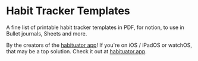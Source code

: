 # Habit Tracker Templates
A fine list of printable habit tracker templates in PDF, for notion, to use in Bullet journals, Sheets and more.

By the creators of the [habituator app](https://apple.co/3PqueKO)! If you're on iOS / iPadOS or watchOS, that may be a top solution. Check it out at [habituator.app](https://habituator.app).
